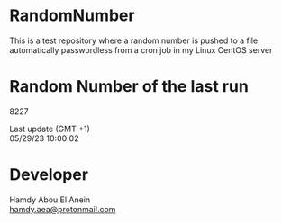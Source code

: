 # RandomNumber    
This is a test repository where a random number is pushed to a file automatically passwordless from a cron job in my Linux CentOS server    
# Random Number of the last run   
8227
      
Last update (GMT +1)    
05/29/23 10:00:02
# Developer    
Hamdy Abou El Anein   
hamdy.aea@protonmail.com
